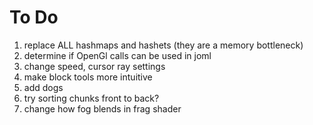 # To Do
1. replace ALL hashmaps and hashets (they are a memory bottleneck)
2. determine if OpenGl calls can be used in joml
3. change speed, cursor ray  settings
4. make block tools more intuitive
5. add dogs
6. try sorting chunks front to back?
7. change how fog blends in frag shader